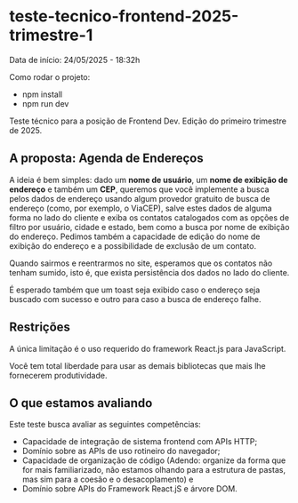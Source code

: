 # teste-tecnico-frontend-2025-trimestre-1
Data de início: 24/05/2025 - 18:32h

Como rodar o projeto:
- npm install
- npm run dev

Teste técnico para a posição de Frontend Dev. Edição do primeiro trimestre de 2025.

## A proposta: Agenda de Endereços

A ideia é bem simples: dado um **nome de usuário**, um **nome de exibição de endereço** e também um **CEP**,
queremos que você implemente a busca pelos dados de endereço usando algum provedor gratuito de busca de
endereço (como, por exemplo, o ViaCEP), salve estes dados de alguma forma no lado do cliente e exiba os
contatos catalogados com as opções de filtro por usuário, cidade e estado, bem como a busca por nome de
exibição do endereço. Pedimos também a capacidade de edição do nome de exibição do endereço e a possibilidade
de exclusão de um contato.

Quando sairmos e reentrarmos no site, esperamos que os contatos não tenham sumido, isto é, que exista
persistência dos dados no lado do cliente.

É esperado também que um toast seja exibido caso o endereço seja buscado com sucesso e outro para caso a busca
de endereço falhe.

## Restrições

A única limitação é o uso requerido do framework React.js para JavaScript.

Você tem total liberdade para usar as demais bibliotecas que mais lhe fornecerem produtividade.

## O que estamos avaliando

Este teste busca avaliar as seguintes competências:

- Capacidade de integração de sistema frontend com APIs HTTP;
- Domínio sobre as APIs de uso rotineiro do navegador;
- Capacidade de organização de código (Adendo: organize da forma que for mais familiarizado, não estamos olhando para a estrutura de pastas, mas sim para a coesão e o desacoplamento) e
- Domínio sobre APIs do Framework React.jS e árvore DOM.


